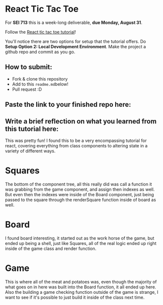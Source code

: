 # React Tic Tac Toe

For **SEI 713** this is a week-long deliverable, **due Monday, August 31**.

Follow the [React tic tac toe tutorial](https://reactjs.org/tutorial/tutorial.html)!

You'll notice there are two options for setup that the tutorial offers. Do **Setup Option 2: Local Development Environment**. Make the project a github repo and commit as you go.

## How to submit:

* Fork & clone this repository
* Add to this `readme.md`below!
* Pull request :D 

## Paste the link to your finished repo here:


## Write a brief reflection on what you learned from this tutorial here:


This was pretty fun! I found this to be a very encompassing tutorial for react, covering everything from class components to altering state in a variety of different ways.

# Squares

The bottom of the component tree, all this really did was call a function it was grabbing from the game component, and assign then indexes as well. But even then the indexes were inside of the Board component, just being passed to the square through the renderSquare function inside of board as well.

# Board

I found board interesting, it started out as the work horse of the game, but ended up being a shell, just like Squares, all of the real logic ended up right inside of the game class and render function.

# Game

This is where all of the meat and potatoes was, even though the majority of what goes on in here was built into the Board function, it all ended up here. Also the building a game checking function outside of the game is strange, I want to see if it's possible to just build it inside of the class next time.